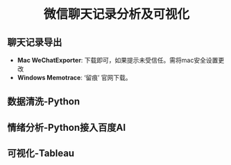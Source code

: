 <h1 align="center">
微信聊天记录分析及可视化
</h1>

## 聊天记录导出
- **Mac     WeChatExporter**: 下载即可，如果提示未受信任。需将mac安全设置更改
- **Windows Memotrace**: ‘留痕’ 官网下载。

## 数据清洗-Python

## 情绪分析-Python接入百度AI

## 可视化-Tableau
